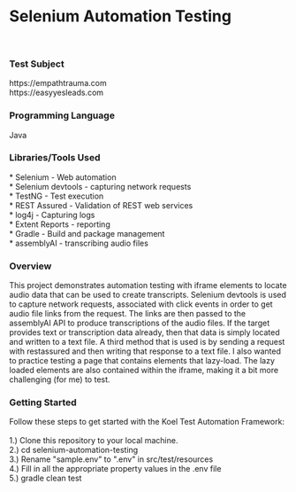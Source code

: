 
<h1>Selenium Automation Testing</h1><br>


<h3>Test Subject</h3>
https://empathtrauma.com<br>
https://easyyesleads.com<br>

<h3>Programming Language</h3>
Java <br>

<h3>Libraries/Tools Used</h3> 
* Selenium - Web automation<br>
* Selenium devtools - capturing network requests<br>
* TestNG - Test execution<br>
* REST Assured - Validation of REST web services<br>
* log4j - Capturing logs<br>
* Extent Reports - reporting<br>
* Gradle - Build and package management<br>
* assemblyAI - transcribing audio files<br>
<h3>Overview</h3>
This project demonstrates automation testing with iframe elements to locate audio data that can be used to create transcripts. Selenium devtools is used to capture network requests, associated with click events in order to get audio file links from the request.  The links are then passed to the assemblyAI API to produce transcriptions of the audio files.  If the target provides text or transcription data already, then that data is simply located and written to a text file.
A third method that is used is by sending a request with restassured and then writing that response to a text file.  I also wanted to practice testing a page that contains elements that lazy-load.  The lazy loaded elements are also contained within the iframe, making it a bit more challenging (for me) to test. 
<h3>Getting Started</h3>
Follow these steps to get started with the Koel Test Automation Framework:<br><br>
1.) Clone this repository to your local machine. <br>
2.) cd selenium-automation-testing <br>
3.) Rename "sample.env" to ".env" in src/test/resources <br>
4.) Fill in all the appropriate property values in the .env file<br>
5.) gradle clean test<br>
